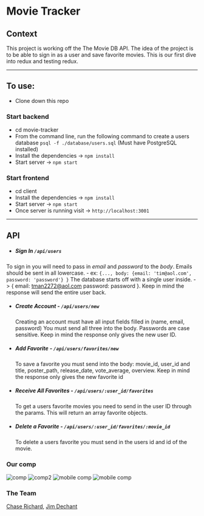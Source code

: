 # Movie Tracker

## Context

This project is working off the The Movie DB API. The idea of the project is to be able to sign in as a user and save favorite movies. This is our first dive into redux and testing redux.

---

## To use:

- Clone down this repo

### Start backend

- cd movie-tracker
- From the command line, run the following command to create a users database `psql -f ./database/users.sql` (Must have PostgreSQL installed)
- Install the dependencies -> `npm install`
- Start server -> `npm start`

### Start frontend

- cd client
- Install the dependencies -> `npm install`
- Start server -> `npm start`
- Once server is running visit -> `http://localhost:3001`

---

## API

- ##### Sign In `/api/users`

To sign in you will need to pass in _email_ and _password_ to the _body_.
Emails should be sent in all lowercase. - ex: `{..., body: {email: 'tim@aol.com', password: 'password'} }`
The database starts off with a single user inside. -> { email: tman2272@aol.com password: password }. Keep in mind the response will send the entire user back.

- ##### Create Account - `/api/users/new`

  Creating an account must have all input fields filled in (name, email, password)
  You must send all three into the body. Passwords are case sensitive.
  Keep in mind the response only gives the new user ID.

- ##### Add Favorite - `/api/users/favorites/new`

  To save a favorite you must send into the body: movie_id, user_id and title, poster_path, release_date, vote_average, overview.
  Keep in mind the response only gives the new favorite id

- ##### Receive All Favorites - `/api/users/:user_id/favorites`

  To get a users favorite movies you need to send in the user ID through the params. This will return an array favorite objects.

- ##### Delete a Favorite - `/api/users/:user_id/favorites/:movie_id`
  To delete a users favorite you must send in the users id and id of the movie.

### Our comp

![comp](https://i.imgur.com/R4ogszs.jpg)
![comp2](https://i.imgur.com/miy96qJ.jpg)
![mobile comp](https://i.imgur.com/fKOsyvB.png)
![mobile comp](https://i.imgur.com/LoAhs7V.png)

### The Team

[Chase Richard](https://github.com/hmmChase),
[Jim Dechant](https://github.com/Ecksi)
